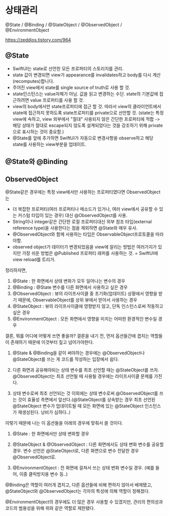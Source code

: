 # 상태관리

@State / @Binding / @StateObject / @ObservedObject / @EnvironmentObject

https://zeddios.tistory.com/964

## @State
- SwiftUI는 state로 선언한 모든 프로퍼티의 스토리지를 관리. 
- state 값이 변경되면 view가 appearance를 invalidates하고 body를 다시 계산(recomputes)합니다.
- 주어진 view에서 state를 single source of truth로 사용 할 것. 
- state인스턴스는 value자체가 아님. 값을 읽고 변경하는 수단. state의 기본값에 접근하려면 value 프로퍼티를 사용 할 것.
- view의 body에서만 state프로퍼티에 접근 할 것. 따라서 view의 클라이언트에서 state에 접근하지 못하도록 state프로퍼티를 private으로 선언할 것. (state는 특정 view에 속하고, view 외부에서 "절대" 사용되지 않은 간단한 프로퍼티에 적합 -> 해당 상태가 절대로 escape되지 않도록 설계되었다는 것을 강조하기 위해 private으로 표시하는 것이 중요함.)
- @State를 앞에 추가하면 SwiftUI가 자동으로 변경사항을 observe하고 해당 state를 사용하는 view부분을 업데이트.

## @State와 @Binding


## ObservedObject
@State같은 경우에는 특정 view에서만 사용하는 프로퍼티였다면 ObservedObject는 
- 더 복잡한 프로퍼티(여러 프로퍼티나 메소드가 있거나, 여러 view에서 공유할 수 있는 커스텀 타입이 있는 경우) 대신 @ObservedObject를 사용.
- String이나 integer같은 간단한 로컬 프로퍼티대신 외부 참조 타입(external reference type)을 사용한다는 점을 제외하면 @State와 매우 유사.
- @ObservedObject와 함께 사용하는 타입은 ObservableObject프로토콜을 따라야함. 
- observed object가 데이터가 변경되었음을 view에 알리는 방법은 여러가지가 있지만 가장 쉬운 방법은 @Published 프로퍼티 래퍼를 사용하는 것. = SwiftUI에 view reload를 트리거. 



정리하자면,

1) @State : 한 화면에서 상태 변화가 모두 일어나는 변수의 경우
2) @Binding : @State 변수를 다른 화면에서 사용하고 싶은 경우
3) @ObservedObject : 뷰의 라이프사이클 중 초기화(업데이트) 상황에서 영향을 받기 때문에, ObservableObject를 상위 뷰에서 받아서 사용하는 경우
4) @StateObject : 뷰의 라이프사이클에 영향받지 않고, 단독 인스턴스로써 작동하고 싶은 경우
5) @EnvironmentObject : 모든 화면에서 영향을 미치는 어떠한 환경적인 변수일 경우



결론, 뭐를 어디에 어떻게 쓰면 좋을까?
결론을 내기 전, 먼저 옵션들간에 겹치는 역할들이 존재하기 때문에 이것부터 짚고 넘어가야한다.

1. @State & @Binding을 같이 써야하는 경우에는 @ObservedObject나 @StateObject를 쓰는 게 코드를 작성하는 입장에서 쉽다.

2. 다른 화면과 공유해야되는 상태 변수를 최초 선언할 때는 @StateObject를 쓰자. @ObservedObject는 최초 선언될 때 사용될 경우에는 라이프사이클 문제를 가진다.

3. 상태 변수로써 최초 선언되는 것 이외에는 상태 변수로써 @ObservedObject를 쓰는 것이 효율성 측면에서 앞선다.(@StateObject를 상속받는 경우 최초 선언된 @StateObject 변수가 업데이트될 때 모든 화면에 있는 @StateObject 인스턴스가 재생성된다. 낭비가 심하다..)

 

이렇기 때문에 나는 이 옵션들을 아래의 경우에 맞춰서 쓸 것이다.

1. @State : 한 화면에서만 상태 변화할 경우

2. @StateObject & @ObservedObject : 다른 화면에서도 상태 변화 변수를 공유할 경우. 변수 선언은 @StateObject로, 다른 화면으로 변수 전달한 경우 @ObservedObject로.

3. @EnvironmentObject : 전 화면에 걸쳐서 쓰는 상태 변화 변수일 경우. (예를 들어, 이중 클릭방지용 변수 등..)

 

@Binding은 역할이 여러개 겹치고, 다른 옵션들에 비해 편하지 않아서 배제됐고,
@StateObject와 @ObservedObject는 각자의 특성에 의해 역할이 정해졌다.

@EnvironmentObject의 경우에도 더 많은 경우 사용할 수 있겠지만, 관리의 편의성과 코드의 범용성을 위해 위와 같은 역할로 제한됐다.
